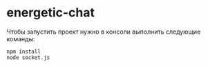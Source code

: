 # energetic-chat

Чтобы запустить проект нужно в консоли выполнить следующие команды:

    npm install
    node socket.js

